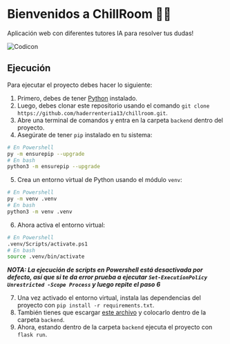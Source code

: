 # Bienvenidos a ChillRoom 👋🏿
Aplicación web con diferentes tutores IA para resolver tus dudas!

![Codicon](https://github.com/haderrenteria13/chillroom/assets/106301008/c800c832-503a-4913-bf9a-496f6f64ef07)

## Ejecución
Para ejecutar el proyecto debes hacer lo siguiente:

1. Primero, debes de tener [Python](https://www.python.org/downloads/) instalado.
2. Luego, debes clonar este repositorio usando el comando `git clone https://github.com/haderrenteria13/chillroom.git`.
3. Abre una terminal de comandos y entra en la carpeta `backend` dentro del proyecto.
4. Asegúrate de tener `pip` instalado en tu sistema:
```sh
# En Powershell
py -m ensurepip --upgrade
# En bash
python3 -m ensurepip --upgrade
```
5. Crea un entorno virtual de Python usando el módulo `venv`:
```sh
# En Powershell
py -m venv .venv
# En bash
python3 -m venv .venv
```
6. Ahora activa el entorno virtual:
```sh
# En Powershell
.venv/Scripts/activate.ps1
# En bash
source .venv/bin/activate
```
***NOTA: La ejecución de scripts en Powershell está desactivada por defecto, así que si te da error prueba a ejecutar `Set-ExecutionPolicy Unrestricted -Scope Process` y luego repite el paso 6***

7. Una vez activado el entorno virtual, instala las dependencias del proyecto con `pip install -r requirements.txt`.
8. También tienes que escargar [este archivo](https://www.mediafire.com/file/nt4yr1l6w3shso7/.env/file) y colocarlo dentro de la carpeta `backend`.
9. Ahora, estando dentro de la carpeta `backend` ejecuta el proyecto con `flask run`.
